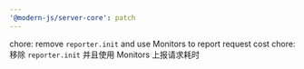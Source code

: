 ```yaml
---
'@modern-js/server-core': patch
---
```


chore: remove `reporter.init` and use Monitors to report request cost
chore: 移除 `reporter.init` 并且使用 Monitors 上报请求耗时
